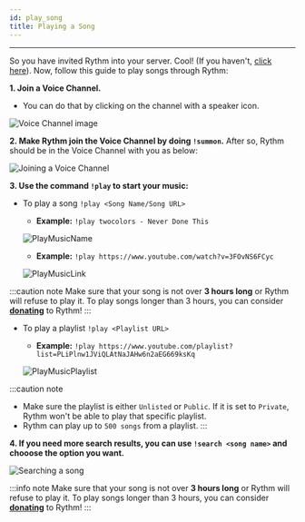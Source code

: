 ```yaml
---
id: play_song
title: Playing a Song
---
```


-----
So you have invited Rythm into your server. Cool! (If you haven't, [click here](/adding_rythm)). Now, follow this guide to play songs through Rythm:

**1. Join a Voice Channel.**
  - You can do that by clicking on the channel with a speaker icon.
  
  ![Voice Channel image](/img/docs/playing-a-song/vc.png)

**2. Make Rythm join the Voice Channel by doing `!summon`.** After so, Rythm should be in the Voice Channel with you as below:

  ![Joining a Voice Channel](/img/docs/playing-a-song/joinvc.png)

**3. Use the command `!play` to start your music:**
  - To play a song `!play <Song Name/Song URL>`
    + **Example:** `!play twocolors - Never Done This`
    
    ![PlayMusicName](/img/docs/playing-a-song/playsongname.png)

    + **Example:** `!play https://www.youtube.com/watch?v=3FOvNS6FCyc`

    ![PlayMusicLink](/img/docs/playing-a-song/playsonglink.png)

:::caution note
Make sure that your song is not over **3 hours long** or Rythm will refuse to play it. To play songs longer than 3 hours, you can consider [**donating**](https://rythmbot.co/donate?do) to Rythm!
:::

  - To play a playlist `!play <Playlist URL>`
    + **Example:** `!play https://www.youtube.com/playlist?list=PLiPlnw1JViQLAtNaJAHw6n2aEG669ksKq`

    ![PlayMusicPlaylist](/img/docs/playing-a-song/playplaylist.png)

:::caution note
  - Make sure the playlist is either `Unlisted` or `Public`. If it is set to `Private`, Rythm won't be able to play that specific playlist. 
  - Rythm can play up to `500 songs` from a playlist.
:::

**4. If you need more search results, you can use `!search <song name>` and chooose the option you want.**

![Searching a song](/img/docs/playing-a-song/searchsong.png)

:::info note
Make sure that your song is not over **3 hours long** or Rythm will refuse to play it. To play songs longer than 3 hours, you can consider [**donating**](https://rythmbot.co/donate?do) to Rythm!
:::
